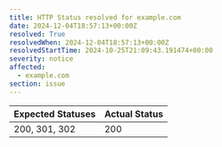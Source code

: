 ```yaml
---
title: HTTP Status resolved for example.com
date: 2024-12-04T18:57:13+00:00Z
resolved: True
resolvedWhen: 2024-12-04T18:57:13+00:00Z
resolvedStartTime: 2024-10-25T21:09:43.191474+00:00
severity: notice
affected:
  - example.com
section: issue
---
```


| Expected Statuses | Actual Status  |
|-------------------|----------------|
| 200, 301, 302 | 200 |
